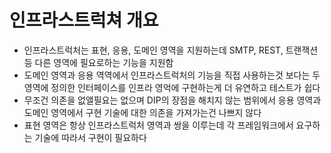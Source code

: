 # 인프라스트럭쳐 개요

- 인프라스트럭처는 표현, 응용, 도메인 영역을 지원하는데 SMTP, REST, 트랜잭션 등 다른 영역에 필요로하는 기능을 지원함
- 도메인 영역과 응용 역역에서 인프라스트럭처의 기능을 직접 사용하는것 보다는 두 영역에 정의한 인터페이스를 인프라 영억에 구현하는게 더 유연하고 테스트가 쉽다
- 무조건 의존을 없앨필요는 없으며 DIP의 장점을 해치지 않는 범위에서 응용 영역과 도메인 영역에서 구현 기술에 대한 의존을 가져가는건 나쁘지 않다
- 표현 영역은 항상 인프라스트럭처 영역과 쌍을 이루는데 각 프레임워크에서 요구하는 기술에 따라서 구현이 필요하다
